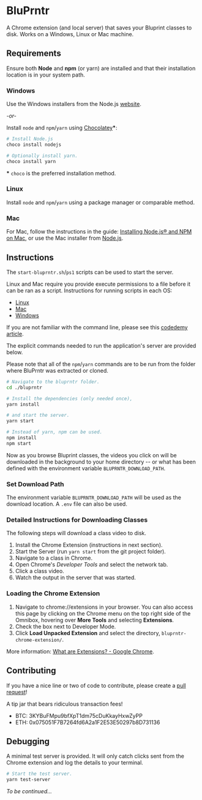 BluPrntr
========

A Chrome extension (and local server) that saves your Bluprint classes to disk.
Works on a Windows, Linux or Mac machine.

Requirements
------------

Ensure both **Node** and **npm** (or yarn) are installed and that their installation location is in your system path.

### Windows

Use the Windows installers from the Node.js [website](https://nodejs.org/en/).

_-or-_

Install `node` and `npm`/`yarn` using [Chocolatey](https://chocolatey.org/)**\***:

```powershell
# Install Node.js
choco install nodejs

# Optionally install yarn.
choco install yarn
```

**\*** `choco` is the preferred installation method.

### Linux

Install `node` and `npm`/`yarn` using a package manager or comparable method.

### Mac

For Mac, follow the instructions in the guide: [Installing Node.js® and NPM on Mac](https://treehouse.github.io/installation-guides/mac/node-mac.html),
or use the Mac installer from [Node.js](https://nodejs.org/en/).

Instructions
------------

The `start-bluprntr.sh`/`ps1` scripts can be used to start the server.

Linux and Mac require you provide execute permissions to a file before it can be ran as a script. Instructions for running scripts in each OS:

- [Linux](https://www.cyberciti.biz/faq/howto-run-a-script-in-linux/)
- [Mac](https://support.apple.com/guide/terminal/make-a-file-executable-apdd100908f-06b3-4e63-8a87-32e71241bab4/mac)
- [Windows](https://ss64.com/ps/syntax-run.html)

If you are not familiar with the command line, please see this [codedemy article](https://www.codecademy.com/articles/command-line-setup).

The explicit commands needed to run the application's server are provided below.

Please note that all of the `npm`/`yarn` commands are to be run from the folder where BluPrntr was extracted or cloned.

```bash
# Navigate to the bluprntr folder.
cd ./bluprntr

# Install the dependencies (only needed once),
yarn install

# and start the server.
yarn start

# Instead of yarn, npm can be used.
npm install
npm start
```

Now as you browse Bluprint classes, the videos you click on will be downloaded in the background to your home directory -- or what has been defined with the environment variable `BLUPRNTR_DOWNLOAD_PATH`.

### Set Download Path

The environment variable `BLUPRNTR_DOWNLOAD_PATH` will be used as the download location.
A `.env` file can also be used.

### Detailed Instructions for Downloading Classes

The following steps will download a class video to disk.

1. Install the Chrome Extension (instructions in next section).
2. Start the Server (run `yarn start` from the git project folder).
3. Navigate to a class in Chrome.
4. Open Chrome's _Developer Tools_ and select the network tab.
5. Click a class video.
6. Watch the output in the server that was started.

### Loading the Chrome Extension

1. Navigate to chrome://extensions in your browser. You can also access this page by clicking on the Chrome menu on the top right side of the Omnibox, hovering over **More Tools** and selecting **Extensions**.
2. Check the box next to Developer Mode.
3. Click **Load Unpacked Extension** and select the directory, `bluprntr-chrome-extension/`.

More information: [What are Extensions? - Google Chrome](https://developer.chrome.com/extensions).

Contributing
------------

If you have a nice line or two of code to contribute, please create a [pull request](https://help.github.com/en/github/collaborating-with-issues-and-pull-requests/about-pull-requests)!

A tip jar that bears ridiculous transaction fees!
- BTC: 3KYBuFMpu9bfXpT1dm75cDuKkayHxwZyPP
- ETH: 0x075051F7B7264fd6A2a1F2E53E50297b8D731136

Debugging
---------

A minimal test server is provided. It will only catch clicks sent from the Chrome extension and log the details to your terminal.

```bash
# Start the test server.
yarn test-server
```

_To be continued..._
